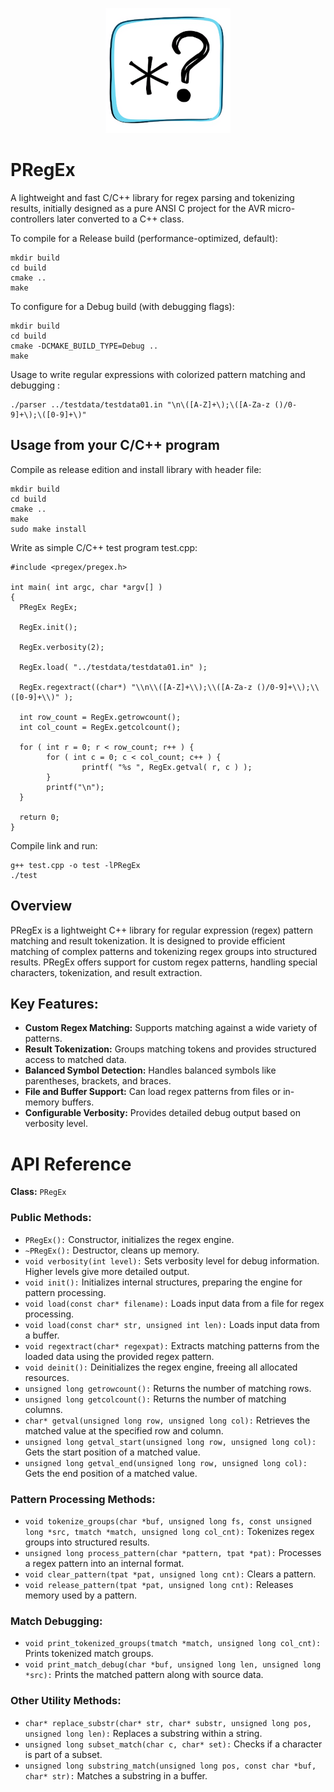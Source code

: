 <p align="center">
  <img src="./logo.png" />
</p>

# PRegEx
A lightweight and fast C/C++ library for regex parsing and tokenizing results, initially designed as a pure ANSI C project for the AVR micro-controllers later converted to a C++ class.

To compile for a Release build (performance-optimized, default):
```
mkdir build
cd build
cmake ..
make
```
To configure for a Debug build (with debugging flags):
```
mkdir build
cd build
cmake -DCMAKE_BUILD_TYPE=Debug ..
make
```
Usage to write regular expressions with colorized pattern matching and debugging :
```
./parser ../testdata/testdata01.in "\n\([A-Z]+\);\([A-Za-z ()/0-9]+\);\([0-9]+\)"
```
## Usage from your C/C++ program
Compile as release edition and install library with header file:
```
mkdir build
cd build
cmake ..
make
sudo make install
```
Write as simple C/C++ test program test.cpp:
```
#include <pregex/pregex.h>

int main( int argc, char *argv[] )
{
  PRegEx RegEx;
  
  RegEx.init();
  
  RegEx.verbosity(2);
  
  RegEx.load( "../testdata/testdata01.in" );
  
  RegEx.regextract((char*) "\\n\\([A-Z]+\\);\\([A-Za-z ()/0-9]+\\);\\([0-9]+\\)" );

  int row_count = RegEx.getrowcount();
  int col_count = RegEx.getcolcount();

  for ( int r = 0; r < row_count; r++ ) {
        for ( int c = 0; c < col_count; c++ ) {
                printf( "%s ", RegEx.getval( r, c ) );
        }
        printf("\n");
  }

  return 0;
}

```
Compile link and run:
```
g++ test.cpp -o test -lPRegEx
./test
```

## Overview
PRegEx is a lightweight C++ library for regular expression (regex) pattern matching and result tokenization. It is designed to provide efficient matching of complex patterns and tokenizing regex groups into structured results. PRegEx offers support for custom regex patterns, handling special characters, tokenization, and result extraction.

## Key Features:
- **Custom Regex Matching:** Supports matching against a wide variety of patterns.
- **Result Tokenization:** Groups matching tokens and provides structured access to matched data.
- **Balanced Symbol Detection:** Handles balanced symbols like parentheses, brackets, and braces.
- **File and Buffer Support:** Can load regex patterns from files or in-memory buffers.
- **Configurable Verbosity:** Provides detailed debug output based on verbosity level.

# API Reference
**Class:** ```PRegEx```
### Public Methods:
- ```PRegEx():``` Constructor, initializes the regex engine.
- ```~PRegEx():``` Destructor, cleans up memory.
- ```void verbosity(int level):``` Sets verbosity level for debug information. Higher levels give more detailed output.
- ```void init():``` Initializes internal structures, preparing the engine for pattern processing.
- ```void load(const char* filename):``` Loads input data from a file for regex processing.
- ```void load(const char* str, unsigned int len):``` Loads input data from a buffer.
- ```void regextract(char* regexpat):``` Extracts matching patterns from the loaded data using the provided regex pattern.
- ```void deinit():``` Deinitializes the regex engine, freeing all allocated resources.
- ```unsigned long getrowcount():``` Returns the number of matching rows.
- ```unsigned long getcolcount():``` Returns the number of matching columns.
- ```char* getval(unsigned long row, unsigned long col):``` Retrieves the matched value at the specified row and column.
- ```unsigned long getval_start(unsigned long row, unsigned long col):``` Gets the start position of a matched value.
- ```unsigned long getval_end(unsigned long row, unsigned long col):``` Gets the end position of a matched value.

### Pattern Processing Methods:

- ```void tokenize_groups(char *buf, unsigned long fs, const unsigned long *src, tmatch *match, unsigned long col_cnt):``` Tokenizes regex groups into structured results.
- ```unsigned long process_pattern(char *pattern, tpat *pat):``` Processes a regex pattern into an internal format.
- ```void clear_pattern(tpat *pat, unsigned long cnt):``` Clears a pattern.
- ```void release_pattern(tpat *pat, unsigned long cnt):``` Releases memory used by a pattern.

### Match Debugging:

- ```void print_tokenized_groups(tmatch *match, unsigned long col_cnt):``` Prints tokenized match groups.
- ```void print_match_debug(char *buf, unsigned long len, unsigned long *src):``` Prints the matched pattern along with source data.

### Other Utility Methods:

- ```char* replace_substr(char* str, char* substr, unsigned long pos, unsigned long len):``` Replaces a substring within a string.
- ```unsigned long subset_match(char c, char* set):``` Checks if a character is part of a subset.
- ```unsigned long substring_match(unsigned long pos, const char *buf, char* str):``` Matches a substring in a buffer.
